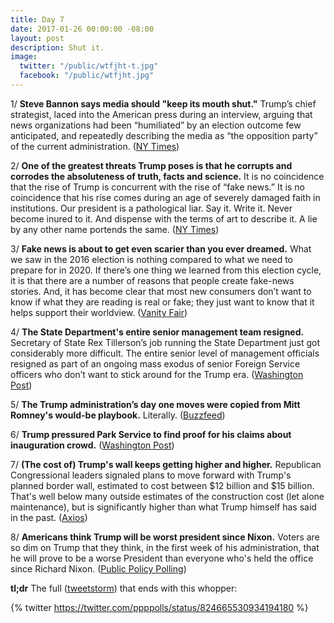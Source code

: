 ```yaml
---
title: Day 7
date: 2017-01-26 00:00:00 -08:00
layout: post
description: Shut it.
image:
  twitter: "/public/wtfjht-t.jpg"
  facebook: "/public/wtfjht.jpg"
---
```


1/ **Steve Bannon says media should "keep its mouth shut."** Trump’s chief strategist, laced into the American press during an interview, arguing that news organizations had been “humiliated” by an election outcome few anticipated, and repeatedly describing the media as “the opposition party” of the current administration. ([NY Times](https://www.nytimes.com/2017/01/26/business/media/stephen-bannon-trump-news-media.html))

2/ **One of the greatest threats Trump poses is that he corrupts and corrodes the absoluteness of truth, facts and science.** It is no coincidence that the rise of Trump is concurrent with the rise of “fake news.” It is no coincidence that his rise comes during an age of severely damaged faith in institutions. Our president is a pathological liar. Say it. Write it. Never become inured to it. And dispense with the terms of art to describe it. A lie by any other name portends the same. ([NY Times](http://www.nytimes.com/2017/01/26/opinion/a-lie-by-any-other-name.html))

3/ **Fake news is about to get even scarier than you ever dreamed.** What we saw in the 2016 election is nothing compared to what we need to prepare for in 2020. If there’s one thing we learned from this election cycle, it is that there are a number of reasons that people create fake-news stories. And, it has become clear that most new consumers don’t want to know if what they are reading is real or fake; they just want to know that it helps support their worldview. ([Vanity Fair](http://www.vanityfair.com/news/2017/01/fake-news-technology))

4/ **The State Department's entire senior management team resigned.** Secretary of State Rex Tillerson’s job running the State Department just got considerably more difficult. The entire senior level of management officials resigned as part of an ongoing mass exodus of senior Foreign Service officers who don’t want to stick around for the Trump era. ([Washington Post](https://www.washingtonpost.com/news/josh-rogin/wp/2017/01/26/the-state-departments-entire-senior-management-team-just-resigned/))

5/ **The Trump administration’s day one moves were copied from Mitt Romney's would-be playbook.** Literally. ([Buzzfeed](https://www.buzzfeed.com/chrisgeidner/the-trump-administrations-day-one-moves-were-copied-from-mit))

6/ **Trump pressured Park Service to find proof for his claims about inauguration crowd.** ([Washington Post](https://www.washingtonpost.com/politics/trump-pressured-park-service-to-back-up-his-claims-about-inauguration-crowd/2017/01/26/12a38cb8-e3fc-11e6-ba11-63c4b4fb5a63_story.html))

7/ **(The cost of) Trump's wall keeps getting higher and higher.** Republican Congressional leaders signaled plans to move forward with Trump's planned border wall, estimated to cost between $12 billion and $15 billion. That's well below many outside estimates of the construction cost (let alone maintenance), but is significantly higher than what Trump himself has said in the past. ([Axios](https://www.axios.com/the-cost-of-trumps-wall-keepss-getting-higher-and-higher-2216737417.html))

8/ **Americans think Trump will be worst president since Nixon.** Voters are so dim on Trump that they think, in the first week of his administration, that he will prove to be a worse President than everyone who's held the office since Richard Nixon. ([Public Policy Polling](http://www.publicpolicypolling.com/main/2017/01/americans-think-trump-will-be-worst-president-since-nixon.html))

**tl;dr** The full ([tweetstorm](https://twitter.com/ppppolls/status/824652678005424130)) that ends with this whopper:

{% twitter https://twitter.com/ppppolls/status/824665530934194180 %}